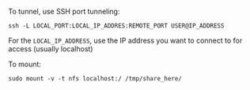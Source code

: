 To tunnel, use SSH port tunneling:
```
ssh -L LOCAL_PORT:LOCAL_IP_ADDRES:REMOTE_PORT USER@IP_ADDRESS
```
For the `LOCAL_IP_ADDRESS`, use the IP address you want to connect to for access (usually localhost)


To mount:
```
sudo mount -v -t nfs localhost:/ /tmp/share_here/
```
